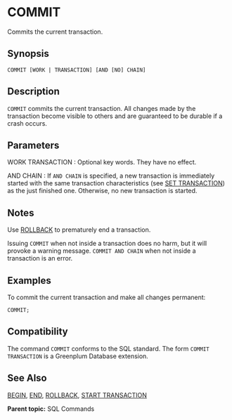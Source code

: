 # COMMIT

Commits the current transaction.

## Synopsis

``` {#sql_command_synopsis}
COMMIT [WORK | TRANSACTION] [AND [NO] CHAIN]
```

## Description

`COMMIT` commits the current transaction. All changes made by the transaction become visible to others and are guaranteed to be durable if a crash occurs.

## Parameters

WORK
TRANSACTION
:   Optional key words. They have no effect.

AND CHAIN
:   If `AND CHAIN` is specified, a new transaction is immediately started with the same transaction characteristics (see [SET TRANSACTION](SET_TRANSACTION.html)) as the just finished one. Otherwise, no new transaction is started.

## Notes

Use [ROLLBACK](ROLLBACK.html) to prematurely end a transaction.

Issuing `COMMIT` when not inside a transaction does no harm, but it will provoke a warning message. `COMMIT AND CHAIN` when not inside a transaction is an error.

## Examples

To commit the current transaction and make all changes permanent:

```
COMMIT;
```

## Compatibility

The command `COMMIT` conforms to the SQL standard. The form `COMMIT TRANSACTION` is a Greenplum Database extension.

## See Also

[BEGIN](BEGIN.html), [END](END.html), [ROLLBACK](ROLLBACK.html), [START TRANSACTION](START_TRANSACTION.html)

**Parent topic:** SQL Commands

